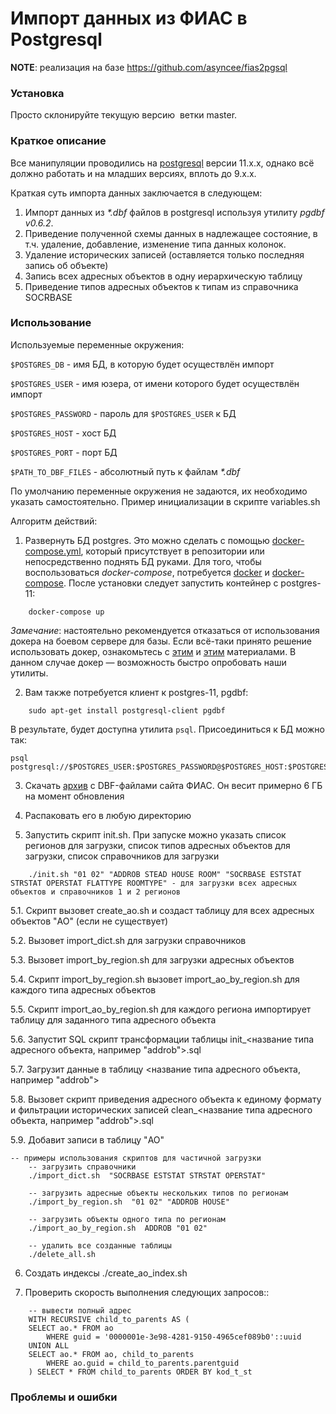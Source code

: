 # Импорт данных из ФИАС в Postgresql

**NOTE**: реализация на базе https://github.com/asyncee/fias2pgsql

### Установка

Просто склонируйте текущую версию  ветки master.

### Краткое описание

Все манипуляции проводились на [postgresql](https://www.postgresql.org/) версии 11.x.x, однако всё должно
работать и на младших версиях, вплоть до 9.x.x.

Краткая суть импорта данных заключается в следующем:

1. Импорт данных из *\*.dbf* файлов в postgresql используя утилиту *pgdbf v0.6.2*.
2. Приведение полученной схемы данных в надлежащее состояние, в т.ч. удаление, добавление, изменение типа данных колонок.
3. Удаление исторических записей (оставляется только последняя запись об объекте)
4. Запись всех адресных объектов в одну иерархическую таблицу
5. Приведение типов адресных объектов к типам из справочника SOCRBASE

### Использование

Используемые переменные окружения:

`$POSTGRES_DB` - имя БД, в которую будет осуществлён импорт

`$POSTGRES_USER` - имя юзера, от имени которого будет осуществлён импорт

`$POSTGRES_PASSWORD` - пароль для `$POSTGRES_USER` к БД

`$POSTGRES_HOST` - хост БД

`$POSTGRES_PORT` - порт БД

`$PATH_TO_DBF_FILES` - абсолютный путь к файлам *\*.dbf*

По умолчанию переменные окружения не задаются, их необходимо указать самостоятельно.
Пример инициализации в скрипте variables.sh

Алгоритм действий:

1. Развернуть БД postgres. Это можно сделать с помощью
[docker-compose.yml](https://github.com/Hedgehogues/fias2pgsql/blob/master/docker-compose.yml), который присутствует в
репозитории или непосредственно поднять БД руками. Для того, чтобы воспользоваться *docker-compose*, потребуется
[docker](https://www.docker.com/) и [docker-compose](https://docs.docker.com/compose/install/). После установки следует запустить контейнер с postgres-11:

```
    docker-compose up
```

*Замечание*: настоятельно рекомендуется отказаться от использования докера на боевом сервере для базы. Если
всё-таки принято решение использовать докер, ознакомьтесь с [этим](https://ru.stackoverflow.com/questions/712931/%D0%97%D0%B0%D0%BF%D1%83%D1%81%D0%BA-postgresql-%D0%B2-docker/779716#779716) и
[этим](https://toster.ru/q/534239) материалами. В данном случае докер — возможность быстро опробовать наши утилиты.

2. Вам также потребуется клиент к postgres-11, pgdbf:

```
    sudo apt-get install postgresql-client pgdbf
```

В результате, будет доступна утилита `psql`. Присоединиться к БД можно так:

    psql postgresql://$POSTGRES_USER:$POSTGRES_PASSWORD@$POSTGRES_HOST:$POSTGRES_PORT/$POSTGRES_DB

3. Скачать [архив](https://fias.nalog.ru/Updates.aspx) с DBF-файлами сайта ФИАС. Он весит примерно 6 ГБ на момент
обновления
4. Распаковать его в любую директорию

5. Запустить скрипт init.sh. При запуске можно указать список регионов для загрузки, список типов адресных объектов для загрузки, список справочников для загрузки
```
    ./init.sh "01 02" "ADDROB STEAD HOUSE ROOM" "SOCRBASE ESTSTAT STRSTAT OPERSTAT FLATTYPE ROOMTYPE" - для загрузки всех адресных объектов и справочников 1 и 2 регионов
```
5.1. Скрипт вызовет create_ao.sh и создаст таблицу для всех адресных объектов "AO" (если не существует)

5.2. Вызовет import_dict.sh для загрузки справочников

5.3. Вызовет import_by_region.sh для загрузки адресных объектов

5.4. Скрипт import_by_region.sh вызовет import_ao_by_region.sh для каждого типа адресных объектов

5.5. Скрипт import_ao_by_region.sh для каждого региона импортирует таблицу для заданного типа адресного объекта

5.6. Запустит SQL скрипт трансформации таблицы init_<название типа адресного объекта, например "addrob">.sql

5.7. Загрузит данные в таблицу <название типа адресного объекта, например "addrob">

5.8. Вызовет скрипт приведения адресного объекта к единому формату и фильтрации исторических записей clean_<название типа адресного объекта, например "addrob">.sql

5.9. Добавит записи в таблицу "AO"

```
-- примеры использования скриптов для частичной загрузки
    -- загрузить справочники
    ./import_dict.sh  "SOCRBASE ESTSTAT STRSTAT OPERSTAT"
    
    -- загрузить адресные объекты нескольких типов по регионам
    ./import_by_region.sh  "01 02" "ADDROB HOUSE"
    
    -- загрузить объекты одного типа по регионам
    ./import_ao_by_region.sh  ADDROB "01 02"
    
    -- удалить все созданные таблицы
    ./delete_all.sh
```

6. Создать индексы ./create_ao_index.sh

7. Проверить скорость выполнения следующих запросов::

```
    -- вывести полный адрес
    WITH RECURSIVE child_to_parents AS (
    SELECT ao.* FROM ao
        WHERE guid = '0000001e-3e98-4281-9150-4965cef089b0'::uuid
    UNION ALL
    SELECT ao.* FROM ao, child_to_parents
        WHERE ao.guid = child_to_parents.parentguid
    ) SELECT * FROM child_to_parents ORDER BY kod_t_st

```

### Проблемы и ошибки


